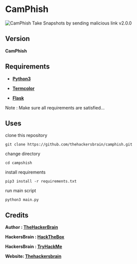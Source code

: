 # CamPhish

![CamPhish](https://thehackersbrain.github.io/images/joker/camphish_banner.png)
Take Snapshots by sending malicious link v2.0.0

## Version

**CamPhish**

## Requirements

-   **[Python3](https://www.python.org/downloads/)**

-   **[Termcolor](https://pypi.org/project/termcolor/)**

-   **[Flask](https://pypi.org/project/Flask/)**


Note : Make sure all requirements are satisfied...

## Uses

clone this repository

```
git clone https://github.com/thehackersbrain/camphish.git
```

change directory

```
cd campshish
```

install requirements

```
pip3 install -r requirements.txt
```

run main script

```
python3 main.py
```

## Credits

**Author : [TheHackerBrain](https://github.com/thehackersbrain/)**

**HackersBrain : [HackTheBox](https://www.hackthebox.eu/profile/303514)**

**HackersBrain : [TryHackMe](https://tryhackme.com/p/hackersbrain)**

**Website: [Thehackersbrain](https://thehackersbrain.pythonanywhere.com/)**
